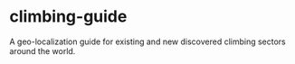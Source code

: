 climbing-guide
==============

A geo-localization guide for existing and new discovered climbing sectors around the world.
